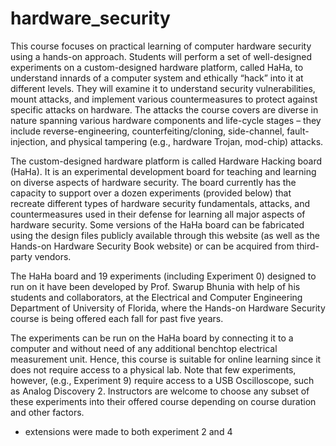 # hardware_security
This course focuses on practical learning of computer hardware security using a hands-on approach. Students will perform a set of well-designed experiments on a custom-designed hardware platform, called HaHa, to understand innards of a computer system and ethically “hack” into it at different levels. They will examine it to understand security vulnerabilities, mount attacks, and implement various countermeasures to protect against specific attacks on hardware. The attacks the course covers are diverse in nature spanning various hardware components and life-cycle stages – they include reverse-engineering, counterfeiting/cloning, side-channel, fault-injection, and physical tampering (e.g., hardware Trojan, mod-chip) attacks.

The custom-designed hardware platform is called Hardware Hacking board (HaHa). It is an experimental development board for teaching and learning on diverse aspects of hardware security. The board currently has the capacity to support over a dozen experiments (provided below) that recreate different types of hardware security fundamentals, attacks, and countermeasures used in their defense for learning all major aspects of hardware security. Some versions of the HaHa board can be fabricated using the design files publicly available through this website (as well as the Hands-on Hardware Security Book website) or can be acquired from third-party vendors.

The HaHa board and 19 experiments (including Experiment 0) designed to run on it have been developed by Prof. Swarup Bhunia with help of his students and collaborators, at the Electrical and Computer Engineering Department of University of Florida, where the Hands-on Hardware Security course is being offered each fall for past five years.

The experiments can be run on the HaHa board by connecting it to a computer and without need of any additional benchtop electrical measurement unit. Hence, this course is suitable for online learning since it does not require access to a physical lab. Note that few experiments, however, (e.g., Experiment 9) require access to a USB Oscilloscope, such as Analog Discovery 2. Instructors are welcome to choose any subset of these experiments into their offered course depending on course duration and other factors.

- extensions were made to both experiment 2 and 4